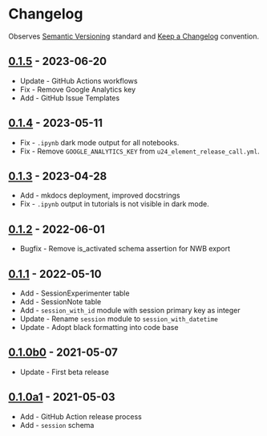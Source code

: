 # Changelog

Observes [Semantic Versioning](https://semver.org/spec/v2.0.0.html) standard and [Keep a Changelog](https://keepachangelog.com/en/1.0.0/) convention.

## [0.1.5] - 2023-06-20

+ Update - GitHub Actions workflows
+ Fix - Remove Google Analytics key
+ Add - GitHub Issue Templates

## [0.1.4] - 2023-05-11

+ Fix - `.ipynb` dark mode output for all notebooks.
+ Fix - Remove `GOOGLE_ANALYTICS_KEY` from `u24_element_release_call.yml`.

## [0.1.3] - 2023-04-28

+ Add - mkdocs deployment, improved docstrings
+ Fix - `.ipynb` output in tutorials is not visible in dark mode.

## [0.1.2] - 2022-06-01

+ Bugfix - Remove is_activated schema assertion for NWB export

## [0.1.1] - 2022-05-10

+ Add - SessionExperimenter table
+ Add - SessionNote table
+ Add - `session_with_id` module with session primary key as integer
+ Update - Rename `session` module to `session_with_datetime`
+ Update - Adopt black formatting into code base

## [0.1.0b0] - 2021-05-07

+ Update - First beta release

## [0.1.0a1] - 2021-05-03

+ Add - GitHub Action release process
+ Add - `session` schema

[0.1.5]: https://github.com/datajoint/element-session/releases/tag/0.1.5
[0.1.4]: https://github.com/datajoint/element-session/releases/tag/0.1.4
[0.1.3]: https://github.com/datajoint/element-session/releases/tag/0.1.3
[0.1.2]: https://github.com/datajoint/element-session/releases/tag/0.1.2
[0.1.1]: https://github.com/datajoint/element-session/compare/0.1.0b0...0.1.1
[0.1.0b0]: https://github.com/datajoint/element-session/releases/tag/0.1.0b0
[0.1.0a1]: https://github.com/datajoint/element-session/releases/tag/0.1.0a1
